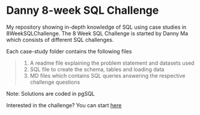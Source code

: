 # Danny 8-week SQL Challenge
My repository showing in-depth knowledge of SQL using case studies in 8WeekSQLChallenge. The 8 Week SQL Challenge is started by Danny Ma which consists of different SQL challenges.

Each case-study folder contains the following files
> 1. A readme file explaining the problem statement and datasets used
> 2. SQL file to create the schema, tables and loading data
> 3. MD files which contains SQL queries answering the respective challenge questions


Note:
Solutions are coded in pgSQL

Interested in the challenge?
You can start [here](https://8weeksqlchallenge.com/)
